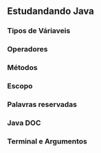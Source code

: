 ## Estudandando Java
### Tipos de Váriaveis
### Operadores
### Métodos
### Escopo
### Palavras reservadas
### Java DOC
### Terminal e Argumentos
